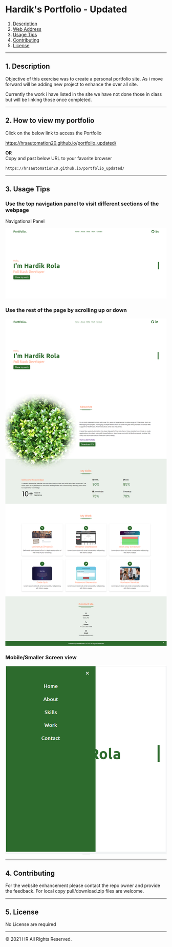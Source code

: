 # Hardik's Portfolio - Updated

1. [Description](#desc)
2. [Web Address](#web-address)
3. [Usage Tips](#usage)
4. [Contributing](#contributing)
5. [License](#license)

---

<a name="desc"></a>

## 1. Description

Objective of this exercise was to create a personal portfolio site. As i move forward will be adding new project to enhance the over all site.

Currently the work i have listed in the site we have not done those in class but will be linking those once completed.

---

<a name="web-address"></a>

## 2. How to view my portfolio

Click on the below link to access the Portfolio

https://hrsautomation20.github.io/portfolio_updated/

<b>OR</b><br> Copy and past below URL to your favorite browser

```html
https://hrsautomation20.github.io/portfolio_updated/
```

---

<a name="usage"></a>

## 3. Usage Tips

### Use the top navigation panel to visit different sections of the webpage

Navigational Panel

![nav-menu](./assets/images/newPortfolio1.PNG?raw=true "Navigational Menu")

### Use the rest of the page by scrolling up or down

![nav-menu](./assets/images/newPortfolio3.PNG?raw-true "Body")

### Mobile/Smaller Screen view

![nav-menu](./assets/images/newPortfolio2.PNG?raw-true "Body")

---

<a name="contributing"></a>

## 4. Contributing

For the website enhancement please contact the repo owner and provide the feedback. For local copy pull/download.zip files are welcome.

---

<a name="license"></a>

## 5. License

No License are required

---

© 2021 HR All Rights Reserved.
